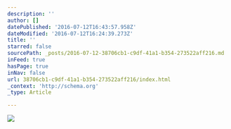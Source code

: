 ```yaml
---
description: ''
author: []
datePublished: '2016-07-12T16:43:57.958Z'
dateModified: '2016-07-12T16:24:39.273Z'
title: ''
starred: false
sourcePath: _posts/2016-07-12-38706cb1-c9df-41a1-b354-273522aff216.md
inFeed: true
hasPage: true
inNav: false
url: 38706cb1-c9df-41a1-b354-273522aff216/index.html
_context: 'http://schema.org'
_type: Article

---
```

![](https://the-grid-user-content.s3-us-west-2.amazonaws.com/f52a458f-fc14-459a-86c9-3ae7112b2081.jpg)